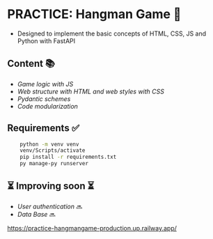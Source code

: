 # **PRACTICE: Hangman Game** 👾

- Designed to implement the basic concepts of HTML, CSS, JS and Python with FastAPI 

## **Content** 📚
- *Game logic with JS*
- *Web structure with HTML and web styles with CSS*
- *Pydantic schemes*
- *Code modularization*


## **Requirements** ✅
```bash
    python -m venv venv
    venv/Scripts/activate
    pip install -r requirements.txt
    py manage-py runserver
```

## ⏳ **Improving soon** ⏳
- *User authentication* 🔜
- *Data Base* 🔜

https://practice-hangmangame-production.up.railway.app/ 

